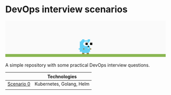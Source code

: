# DevOps interview scenarios

![demo](images/demo.gif)



A simple repository with some practical DevOps interview questions.

|                           	| Technologies             	|
|---------------------------	|--------------------------	|
| [Scenario 0](0/README.md) 	| Kubernetes, Golang, Helm 	|
|                           	|                          	|
